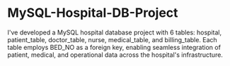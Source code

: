 # MySQL-Hospital-DB-Project
I've developed a MySQL hospital database project with 6 tables: hospital, patient_table, doctor_table, nurse, medical_table, and billing_table. Each table employs BED_NO as a foreign key, enabling seamless integration of patient, medical, and operational data across the hospital's infrastructure.
